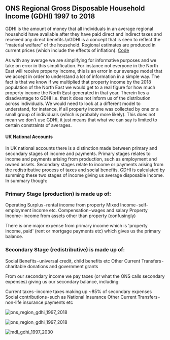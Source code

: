 ## ONS Regional Gross Disposable Household Income (GDHI) 1997 to 2018

GDHI is the amount of money that all individuals in an average regional household have available after they have paid direct and indirect taxes and received any direct benefits.\nGDHI is a concept that is seen to reflect the “material welfare” of the household. Regional estimates are produced in current prices (which include the effects of inflation). [Code](https://github.com/NearAndDistant/ruk/tree/main/projects/ons_region_gdhi_1997_2018)

As with any average we are simplifying for informative purposes and we take on error in this simplification. For instance not everyone in the North East will receive property income, this is an error in our average model that we accept in order to understand a lot of information in a simple way. The fact is that we know if we multiplied that property income by the 2018 population of the North East we would get to a real figure for how much property income the North East generated in that year. Therein lies a disadvantage to GDHI i.e. that it does not inform us of the distribution across individuals. We would need to look at a different model to understand, for instance, if all property income was collected by one or a small group of individuals (which is probably more likely). This does not mean we don't use GDHI, it just means that what we can say is limited to certain constraints of averages.

#### UK National Accounts

In UK national accounts there is a distinction made between primary and secondary stages of income and payments. Primary stages relates to income and payments arising from production, such as employment and owned assets. Secondary stages relate to income or payments arising from the redistributive process of taxes and social benefits. GDHI is calculated by summing these two stages of income giving us average disposable income. In summary though:

### Primary Stage (production) is made up of:

Operating Surplus - rental income from property
Mixed Income - self-employment income etc.
Compensation - wages and salary
Property Income - income from assets other than property (confusingly)

There is one major expense from primary income which is 'property income, paid' (rent or mortgage payments etc) which gives us the primary balance.

### Secondary Stage (redistributive) is made up of:

Social Benefits - universal credit, child benefits etc
Other Current Transfers - charitable donations and government grants

From our secondary income we pay taxes (or what the ONS calls secondary expenses) giving us our secondary balance, including:

Current taxes - income taxes making up ~85% of secondary expenses
Social contributions - such as National Insurance
Other Current Transfers - non-life insurance payments etc

![ons_region_gdhi_1997_2018](https://user-images.githubusercontent.com/79040885/133470064-bc47664a-cbc9-4fc9-a72d-12cc2320fff7.png)

![ons_region_gdhi_1997_2018](https://user-images.githubusercontent.com/79040885/133469798-60424165-b484-4a1b-9412-27b117d0110d.png)

![mdl_gdhi_1997_2030](https://user-images.githubusercontent.com/79040885/133892192-3e7854de-8a31-4c9b-8615-1dab8873e04c.png)
